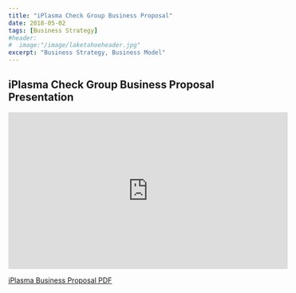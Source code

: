 ```yaml
---
title: "iPlasma Check Group Business Proposal"
date: 2018-05-02
tags: [Business Strategy]
#header:
#  image:"/image/laketahoeheader.jpg"
excerpt: "Business Strategy, Business Model"
---
```

## iPlasma Check Group Business Proposal Presentation

<iframe width="560" height="315" src="https://www.youtube.com/embed/YnGTuN7Z6Bk" frameborder="0" allow="accelerometer; autoplay; encrypted-media; gyroscope; picture-in-picture" allowfullscreen></iframe>


[iPlasma Business Proposal PDF](filesforprojects/FinalCase.pdf "IPlasma Business Proposal] PDF")

